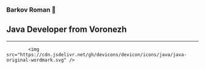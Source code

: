 ### Barkov Roman 👋
## Java Developer from Voronezh

---

            <img src="https://cdn.jsdelivr.net/gh/devicons/devicon/icons/java/java-original-wordmark.svg" />
          
